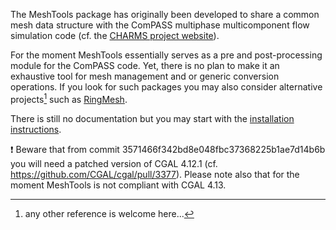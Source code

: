The MeshTools package has originally been developed to share a common mesh data structure with the ComPASS multiphase multicomponent flow simulation code (cf. the [CHARMS project website](http://www.anr-charms.org)). 

For the moment MeshTools essentially serves as a pre and post-processing module for the ComPASS code. Yet, there is no plan to make it an exhaustive tool for mesh management and or generic conversion operations. If you look for such packages you may also consider alternative projects[^altmesh] such as [RingMesh](https://github.com/ringmesh/RINGMesh).
[^altmesh]: any other reference is welcome here...

There is still no documentation but you may start with the [installation instructions](INSTALL.md).

:exclamation: Beware that from commit 3571466f342bd8e048fbc37368225b1ae7d14b6b you will need a patched version of CGAL 4.12.1 (cf. https://github.com/CGAL/cgal/pull/3377). Please note also that for the moment MeshTools is not compliant with CGAL 4.13.
